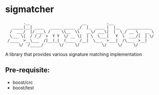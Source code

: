 # sigmatcher
            .__                       __         .__                  
       _____|__| ____   _____ _____ _/  |_  ____ |  |__   ___________ 
      /  ___/  |/ ___\ /     \\__  \\   __\/ ___\|  |  \_/ __ \_  __ \
      \___ \|  / /_/  >  Y Y  \/ __ \|  | \  \___|   Y  \  ___/|  | \/
     /____  >__\___  /|__|_|  (____  /__|  \___  >___|  /\___  >__|   
          \/  /_____/       \/     \/          \/     \/     \/       

A library that provides various signature matching implementation

## Pre-requisite:
- boost/crc
- boost/test
